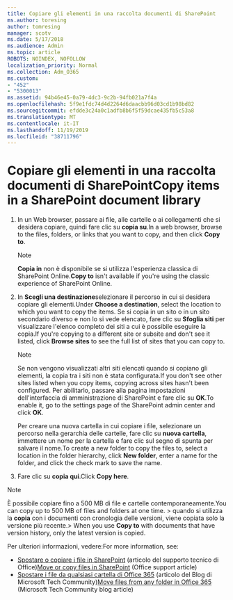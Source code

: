 ```yaml
---
title: Copiare gli elementi in una raccolta documenti di SharePoint
ms.author: toresing
author: tomresing
manager: scotv
ms.date: 5/17/2018
ms.audience: Admin
ms.topic: article
ROBOTS: NOINDEX, NOFOLLOW
localization_priority: Normal
ms.collection: Adm_O365
ms.custom:
- "452"
- "5300013"
ms.assetid: 94b46e45-0a79-4dc3-9c2b-94fb021a7f4a
ms.openlocfilehash: 5f9e1fdc74d4d2264d6daacbb96d03cd1b98bd82
ms.sourcegitcommit: efdde3c24a0c1adfb8b6f5f59dcae435fb5c53a8
ms.translationtype: MT
ms.contentlocale: it-IT
ms.lasthandoff: 11/19/2019
ms.locfileid: "38711796"
---
```

# <a name="copy-items-in-a-sharepoint-document-library"></a><span data-ttu-id="4eaa1-102">Copiare gli elementi in una raccolta documenti di SharePoint</span><span class="sxs-lookup"><span data-stu-id="4eaa1-102">Copy items in a SharePoint document library</span></span>

1. <span data-ttu-id="4eaa1-103">In un Web browser, passare ai file, alle cartelle o ai collegamenti che si desidera copiare, quindi fare clic su **copia su**.</span><span class="sxs-lookup"><span data-stu-id="4eaa1-103">In a web browser, browse to the files, folders, or links that you want to copy, and then click **Copy to**.</span></span>

    > [!NOTE]
    > <span data-ttu-id="4eaa1-104">**Copia in** non è disponibile se si utilizza l'esperienza classica di SharePoint Online.</span><span class="sxs-lookup"><span data-stu-id="4eaa1-104">**Copy to** isn't available if you're using the classic experience of SharePoint Online.</span></span>
  
2. <span data-ttu-id="4eaa1-105">In **Scegli una destinazione**selezionare il percorso in cui si desidera copiare gli elementi.</span><span class="sxs-lookup"><span data-stu-id="4eaa1-105">Under **Choose a destination**, select the location to which you want to copy the items.</span></span> <span data-ttu-id="4eaa1-106">Se si copia in un sito o in un sito secondario diverso e non lo si vede elencato, fare clic su **Sfoglia siti** per visualizzare l'elenco completo dei siti a cui è possibile eseguire la copia.</span><span class="sxs-lookup"><span data-stu-id="4eaa1-106">If you're copying to a different site or subsite and don't see it listed, click **Browse sites** to see the full list of sites that you can copy to.</span></span>

    > [!NOTE]
    > <span data-ttu-id="4eaa1-107">Se non vengono visualizzati altri siti elencati quando si copiano gli elementi, la copia tra i siti non è stata configurata.</span><span class="sxs-lookup"><span data-stu-id="4eaa1-107">If you don't see other sites listed when you copy items, copying across sites hasn't been configured.</span></span> <span data-ttu-id="4eaa1-108">Per abilitarlo, passare alla pagina impostazioni dell'interfaccia di amministrazione di SharePoint e fare clic su **OK**.</span><span class="sxs-lookup"><span data-stu-id="4eaa1-108">To enable it, go to the settings page of the SharePoint admin center and click **OK**.</span></span>
  
    <span data-ttu-id="4eaa1-109">Per creare una nuova cartella in cui copiare i file, selezionare un percorso nella gerarchia delle cartelle, fare clic su **nuova cartella**, immettere un nome per la cartella e fare clic sul segno di spunta per salvare il nome.</span><span class="sxs-lookup"><span data-stu-id="4eaa1-109">To create a new folder to copy the files to, select a location in the folder hierarchy, click **New folder**, enter a name for the folder, and click the check mark to save the name.</span></span>

3. <span data-ttu-id="4eaa1-110">Fare clic su **copia qui**.</span><span class="sxs-lookup"><span data-stu-id="4eaa1-110">Click **Copy here**.</span></span>

> [!NOTE]
> <span data-ttu-id="4eaa1-111">È possibile copiare fino a 500 MB di file e cartelle contemporaneamente.</span><span class="sxs-lookup"><span data-stu-id="4eaa1-111">You can copy up to 500 MB of files and folders at one time.</span></span> <span data-ttu-id="4eaa1-112">> quando si utilizza la **copia** con i documenti con cronologia delle versioni, viene copiata solo la versione più recente.</span><span class="sxs-lookup"><span data-stu-id="4eaa1-112">>  When you use **Copy to** with documents that have version history, only the latest version is copied.</span></span>
  
<span data-ttu-id="4eaa1-113">Per ulteriori informazioni, vedere:</span><span class="sxs-lookup"><span data-stu-id="4eaa1-113">For more information, see:</span></span>

 - <span data-ttu-id="4eaa1-114">[Spostare o copiare i file in SharePoint](https://support.office.com/article/move-or-copy-files-in-sharepoint-00e2f483-4df3-46be-a861-1f5f0c1a87bc) (articolo del supporto tecnico di Office)</span><span class="sxs-lookup"><span data-stu-id="4eaa1-114">[Move or copy files in SharePoint](https://support.office.com/article/move-or-copy-files-in-sharepoint-00e2f483-4df3-46be-a861-1f5f0c1a87bc) (Office support article)</span></span>
 - <span data-ttu-id="4eaa1-115">[Spostare i file da qualsiasi cartella di Office 365](https://techcommunity.microsoft.com/t5/Microsoft-SharePoint-Blog/Now-move-files-anywhere-in-Office-365-SharePoint-and-OneDrive/ba-p/146973) (articolo del Blog di Microsoft Tech Community)</span><span class="sxs-lookup"><span data-stu-id="4eaa1-115">[Move files from any folder in Office 365](https://techcommunity.microsoft.com/t5/Microsoft-SharePoint-Blog/Now-move-files-anywhere-in-Office-365-SharePoint-and-OneDrive/ba-p/146973) (Microsoft Tech Community blog article)</span></span>   